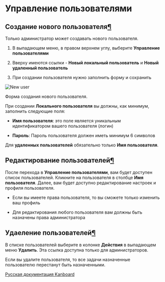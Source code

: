 Управление пользователями
=========================



Создание нового пользователя[¶](#add-a-new-user "Ссылка на этот заголовок")
---------------------------------------------------------------------------



Только администратор может создавать нового пользователя.



1.  В выпадающем меню, в правом верхнем углу, выберите **Управление пользователями**



2.  Вверху имеются ссылки - **Новый локальный пользователь** и **Новый удаленный пользователь**



3.  При создании пользователя нужно заполнить форму и сохранить



![New user](screenshots/new-user.png)

Форма создания нового пользователя.



При создании **Локального пользователя** вы должны, как минимум, заполнить следующие поля:



-   **Имя пользователя**: это поле является уникальным идентификатором вашего пользователя (логин)



-   **Пароль**: Пароль пользователя должен иметь минимум 6 символов



Для **удаленных пользователей** обязательно только **Имя пользователя**.



Редактирование пользователей[¶](#edit-users "Ссылка на этот заголовок")
-----------------------------------------------------------------------



После перехода в **Управление пользователями**, вам будет доступен список пользователей. Кликните на пользователя в столбце **Имя пользователя**. Далее, вам будет доступно редактирование настроек и профиля пользователя.



-   Если вы имеете права пользователя, то вы сможете только изменить ваш профиль



-   Для редактирования любого пользователя вам должны быть назначены права администратора



Удаеление пользователей[¶](#remove-users "Ссылка на этот заголовок")
--------------------------------------------------------------------



В списке пользователей выберите в колонке **Действия** в выпадающем меню **Удалить**. Эта ссылка доступна только для администраторов.



Если вы удалите пользователя, то все задачи назначенные пользователю перестанут быть назначенными.
 



 



 



[Русская документация Kanboard](http://kanboard.ru/doc/)


